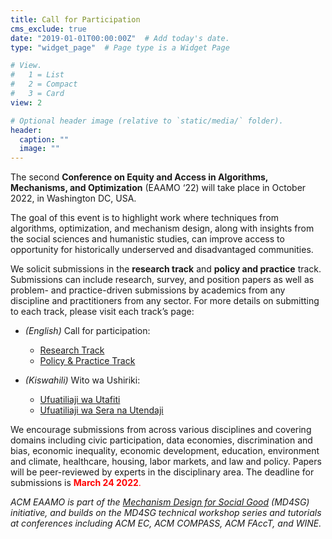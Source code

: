 ```yaml
---
title: Call for Participation
cms_exclude: true
date: "2019-01-01T00:00:00Z"  # Add today's date.
type: "widget_page"  # Page type is a Widget Page

# View.
#   1 = List
#   2 = Compact
#   3 = Card
view: 2

# Optional header image (relative to `static/media/` folder).
header:
  caption: ""
  image: ""
---
```


The second **Conference on Equity and Access in Algorithms, Mechanisms, and Optimization** (EAAMO ‘22) will take place in October 2022, in Washington DC, USA.

The goal of this event is to highlight work where techniques from algorithms, optimization, and mechanism design, along with insights from the social sciences and humanistic studies, can improve access to opportunity for historically underserved and disadvantaged communities.

We solicit submissions in the **research track** and **policy and practice** track. Submissions can include research, survey, and position papers as well as problem- and practice-driven submissions by academics from any discipline and practitioners from any sector. For more details on submitting to each track, please visit each track’s page:

- *(English)* Call for participation:
  - [Research Track](https://eaamo.org/cfpresearch/) 
  - [Policy & Practice Track](https://eaamo.org/cfppolicyandpractice/)


- *(Kiswahili)* Wito wa Ushiriki:
  - [Ufuatiliaji wa Utafiti](https://eaamo.org/cfpresearchsw/) 
  - [Ufuatiliaji wa Sera na Utendaji](https://eaamo.org/cfppolicysw/)

 We encourage submissions from across various disciplines and covering domains including civic participation, data economies, discrimination and bias, economic inequality, economic development, education, environment and climate, healthcare, housing, labor markets, and law and policy. Papers will be peer-reviewed by experts in the disciplinary area. The deadline for submissions is <span style="color:red">**March 24 2022**.</span> 

*ACM EAAMO is part of the [Mechanism Design for Social Good](https://www.md4sg.com) (MD4SG) initiative, and builds on the MD4SG technical workshop series and tutorials at conferences including ACM EC, ACM COMPASS, ACM FAccT, and WINE.*
